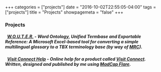 +++
categories = ["projects"]
date = "2016-10-02T22:55:05-04:00"
tags = ["projects"]
title = "Projects"
showpagemeta = "false"
+++

<section id="projects">
  <div class="container">
    <h3>Projects</h3>
    <div class="panel panel-default">
      <div class="panel-body">
      <h5>
        <i class="fa fa-github"></i>&nbsp;&nbsp;<strong><a href="https://github.com/wouter-veeken/w.o.u.t.e.r." target="_blank">W.O.U.T.E.R.</a></strong>
        - <b>W</b>ord <b>O</b>ntology, <b>U</b>nified <b>T</b>ermbase and <b>E</b>xportable <b>R</b>eference: A Microsoft Excel-based tool for converting a simple multilingual glossary to a TBX terminology base (by way of <a href="http://www.tbxconvert.gevterm.net/mrc2tbx/index.html" target="_blank">MRC</a>).
      </h5>
      <h5>
        <i class="fa fa-book"></i>&nbsp;&nbsp;<strong><a href="http://help.n200.com/visitconnect" target="_blank">Visit Connect Help</a></strong>
        - Online help for a product called <a href="http://www.n200.com/our-products/visit-connect" target="_blank">Visit Connect</a>. Written, designed and published by me using <a href="https://www.madcapsoftware.com/Flare" target="_blank">MadCap Flare</a>.
      </h5>
      </div>
    </div>
  </div>
</section>
